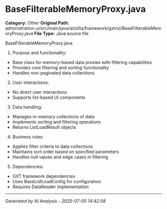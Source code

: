 # BaseFilterableMemoryProxy.java

**Category:** Other
**Original Path:** administration.ui/src/main/java/at/a1ta/framework/gxt/ui/BaseFilterableMemoryProxy.java
**File Type:** Java source file

BaseFilterableMemoryProxy.java
1. Purpose and functionality:
- Base class for memory-based data proxies with filtering capabilities
- Provides core filtering and sorting functionality
- Handles non-paginated data collections

2. User interactions:
- No direct user interactions
- Supports list-based UI components

3. Data handling:
- Manages in-memory collections of data
- Implements sorting and filtering operations
- Returns ListLoadResult objects

4. Business rules:
- Applies filter criteria to data collections
- Maintains sort order based on specified parameters
- Handles null values and edge cases in filtering

5. Dependencies:
- GXT framework dependencies
- Uses BaseListLoadConfig for configuration
- Requires DataReader implementation

---
*Generated by AI Analysis - 2025-07-05 14:42:58*

